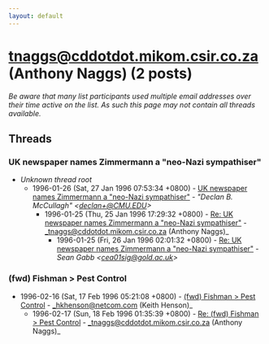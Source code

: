 ```yaml
---
layout: default
---
```


# tnaggs@cddotdot.mikom.csir.co.za (Anthony Naggs) (2 posts)

_Be aware that many list participants used multiple email addresses over their time active on the list. As such this page may not contain all threads available._

## Threads

### UK newspaper names Zimmermann a "neo-Nazi sympathiser"
+ _Unknown thread root_
  + 1996-01-26 (Sat, 27 Jan 1996 07:53:34 +0800) - [UK newspaper names Zimmermann a "neo-Nazi sympathiser"](/archive/1996/01/ce1c77a3995cfb3edc4380f58263b7500762c63d7794d8b8ae078022dd6bb53d) - _"Declan B. McCullagh" \<declan+@CMU.EDU\>_
    + 1996-01-25 (Thu, 25 Jan 1996 17:29:32 +0800) - [Re: UK newspaper names Zimmermann a "neo-Nazi sympathiser"](/archive/1996/01/14720b6988fb36880fb0fdcd2085fc8d84a26e87183cfb0067e6295797f9dc2f) - _tnaggs@cddotdot.mikom.csir.co.za (Anthony Naggs)_
      + 1996-01-25 (Fri, 26 Jan 1996 02:01:32 +0800) - [Re: UK newspaper names Zimmermann a "neo-Nazi sympathiser"](/archive/1996/01/d43e79314f1007616d9a0bb20e9c4457fcbce39c7e1a957f7806fac792f72756) - _Sean Gabb \<cea01sig@gold.ac.uk\>_

### (fwd) Fishman > Pest Control
+ 1996-02-16 (Sat, 17 Feb 1996 05:21:08 +0800) - [(fwd) Fishman > Pest Control](/archive/1996/02/d867573f5f3d85b036a926b1016b1a2a70122a6c8659af25facfda25b5552739) - _hkhenson@netcom.com (Keith Henson)_
  + 1996-02-17 (Sun, 18 Feb 1996 01:35:39 +0800) - [Re: (fwd) Fishman > Pest Control](/archive/1996/02/d136f84942b837e12a1441b6a2b984da78eb19ee3d25bc54441a313fc6b82ee6) - _tnaggs@cddotdot.mikom.csir.co.za (Anthony Naggs)_

